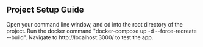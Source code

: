 ## Project Setup Guide

Open your command line window, and cd into the root directory of the project. Run the docker command "docker-compose up -d --force-recreate --build". Navigate to http://localhost:3000/ to test the app.